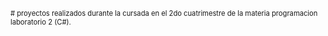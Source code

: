 
<span style="font-size: 0.8em;"># proyectos realizados durante la cursada en el 2do cuatrimestre de la materia programacion laboratorio 2 (C#).</span>
